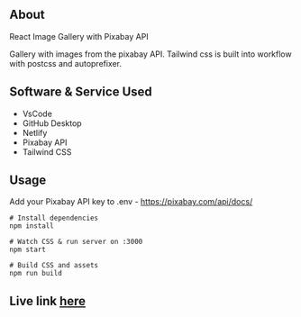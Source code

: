 ## About
<p> React Image Gallery with Pixabay API</p>
<p>Gallery with images from the pixabay API. Tailwind css is built into workflow with postcss and autoprefixer.</p>


## Software & Service Used
- VsCode
- GitHub Desktop
- Netlify
- Pixabay API
- Tailwind CSS


## Usage
Add your Pixabay API key to .env - https://pixabay.com/api/docs/

```
# Install dependencies
npm install

# Watch CSS & run server on :3000
npm start

# Build CSS and assets
npm run build
```


## Live link [here](https://timely-eclair-755f70.netlify.app//)

